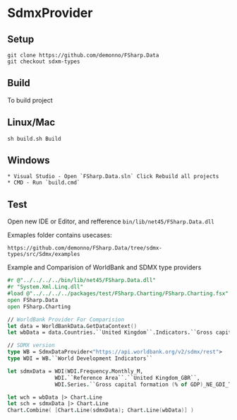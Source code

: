 # SdmxProvider

## Setup

    git clone https://github.com/demonno/FSharp.Data
    git checkout sdxm-types

## Build

To build project 

## Linux/Mac

    sh build.sh Build

## Windows
    
    * Visual Studio - Open `FSharp.Data.sln` Click Rebuild all projects
    * CMD - Run `build.cmd`
    
## Test

Open new IDE or Editor, and refference `bin/lib/net45/FSharp.Data.dll`

Exmaples folder contains usecases:

    https://github.com/demonno/FSharp.Data/tree/sdmx-types/src/Sdmx/examples 


Example and Comparision of WorldBank and SDMX type providers
```fsharp
#r @"../../../../bin/lib/net45/FSharp.Data.dll"
#r "System.Xml.Linq.dll"
#load @"../../../../packages/test/FSharp.Charting/FSharp.Charting.fsx"
open FSharp.Data
open FSharp.Charting

// WorldBank Provider For Comparision
let data = WorldBankData.GetDataContext()
let wbData = data.Countries.``United Kingdom``.Indicators.``Gross capital formation (% of GDP)``

// SDMX version
type WB = SdmxDataProvider<"https://api.worldbank.org/v2/sdmx/rest">
type WDI = WB.``World Development Indicators``

let sdmxData = WDI(WDI.Frequency.Monthly_M,
               WDI.``Reference Area``.``United Kingdom_GBR``,
               WDI.Series.``Gross capital formation (% of GDP)_NE_GDI_TOTL_ZS``)

let wch = wbData |> Chart.Line
let sch = sdmxData |> Chart.Line
Chart.Combine( [Chart.Line(sdmxData); Chart.Line(wbData)] )

```

